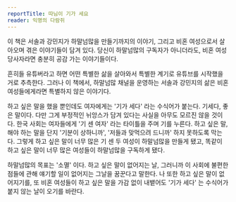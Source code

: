 ```yaml
---
reportTitle: 따님이 기가 세요
reader: 익명의 다람쥐
---
```


이 책은 서솔과 강민지가 하말넘많을 만들기까지의 이야기, 그리고 비혼 여성으로서 살아오며 겪은 이야기들이 담겨 있다. 당신이 하말넘많의 구독자가 아니더라도, 비혼 여성 당사자라면 충분히 공감 가는 이야기들이다.

흔히들 유튜버라고 하면 어떤 특별한 삶을 살아와서 특별한 계기로 유튜브를 시작했을 거로 추측한다. 그러나 이 책에서, 하말넘많 채널을 운영하는 서솔과 강민지의 삶은 비혼 여성들에게라면 특별하지 않은 이야기다.

하고 싶은 말을 했을 뿐인데도 여자에게는 '기가 세다' 라는 수식어가 붙는다. 기세다, 좋은 말이다. 다만 그게 부정적인 뉘앙스가 담겨 있다는 사실을 아무도 모르진 않을 것이다. 한국 사회는 여자들에게 '기 센 여자' 라는 타이틀을 주며 기를 누른다. 하고 싶은 말, 해야 하는 말을 단지 '기분이 상하니까', '저들과 맞먹으려 드니까' 하지 못하도록 막는다. 그렇게 하고 싶은 말이 너무 많은 기 센 두 여성이 하말넘많을 만들게 됐고, 똑같이 하고 싶은 말이 너무 많은 여성들이 하말넘많을 구독하게 됐다.

하말넘많의 목표는 '소멸' 이다. 하고 싶은 말이 없어지는 날, 그러니까 이 사회에 불편한 점들에 관해 얘기할 일이 없어지는 그날을 꿈꾼다고 말한다. 나 또한 하고 싶은 말이 없어지기를, 또 비혼 여성들이 하고 싶은 말을 가감 없이 내뱉어도 '기가 세다' 는 수식어가 붙지 않는 날이 오기를 바란다.

